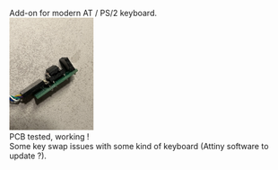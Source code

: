 Add-on for modern AT / PS/2 keyboard.  
<img src="../../images/IMG_3144.jpeg" height="200">  
PCB tested, working !  
Some key swap issues with some kind of keyboard (Attiny software to update ?).

